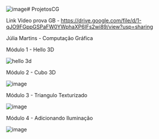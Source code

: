 ![image](https://github.com/user-attachments/assets/92fc1583-7137-4b78-a263-c963eace89c1)# ProjetosCG

Link Video prova GB - https://drive.google.com/file/d/1-qJO9FGppGSPaFW0YWphaXP6IFs2wi89/view?usp=sharing

Júlia Martins - Computação Gráfica

Módulo 1 - Hello 3D

![hello 3d](https://github.com/user-attachments/assets/7a8024a1-5402-412a-85db-f2707c7dd8cd)

Módulo 2 - Cubo 3D

![image](https://github.com/user-attachments/assets/e1846551-f7ee-4b58-9429-551ca496ebe9)

Módulo 3 - Triangulo Texturizado

![image](https://github.com/user-attachments/assets/229f54c3-a5a8-4fe1-8790-d4386a4cdac5)

Módulo 4 - Adicionando Iluminação

![image](https://github.com/user-attachments/assets/106375c0-912c-4d3f-8579-0df6993c5ed5)
